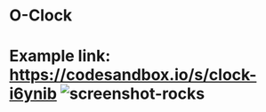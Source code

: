 # O-Clock
# Example link: https://codesandbox.io/s/clock-i6ynib  ![screenshot-rocks](https://user-images.githubusercontent.com/48998369/195887969-387b10bf-54c2-489a-8359-8f8dade11a12.png)
